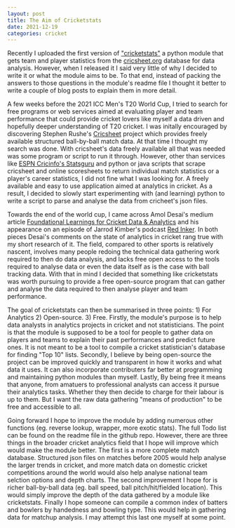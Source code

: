 ```yaml
---
layout: post
title: The Aim of Cricketstats
date: 2021-12-19
categories: cricket
---
```

Recently I uploaded the first version of ["cricketstats"](https://github.com/nsaranga/cricketstats) a python module that gets team and player statistics from the [cricsheet.org](https://cricsheet.org/) database for data analysis. However, when I released it I said very little of why I decided to write it or what the module aims to be. To that end, instead of packing the answers to those questions in the module's readme file I thought it better to write a couple of blog posts to explain them in more detail.

A few weeks before the 2021 ICC Men's T20 World Cup, I tried to search for free programs or web services aimed at evaluating player and team performance that could provide cricket lovers like myself a data driven and hopefully deeper understanding of T20 cricket. I was initally encouraged by discovering Stephen Rushe's [Cricsheet](https://cricsheet.org/) project which provides freely available structured ball-by-ball match data. At that time I thought my search was done. With cricsheet's data freely available all that was needed was some program or script to run it through. However, other than services like [ESPN Cricinfo's Statsguru](https://stats.espncricinfo.com/ci/engine/stats/index.html) and python or java scripts that scrape cricsheet and online scoresheets to return individual match statistics or a player's career statistics, I did not fine what I was looking for. A freely available and easy to use application aimed at analytics in cricket. As a result, I decided to slowly start experimenting with (and learning) python to write a script to parse and analyse the data from cricheet's json files.

Towards the end of the world cup, I came across Amol Desai's medium article [Foundational Learnings for Cricket Data & Analytics](https://medium.com/boundary-line/foundational-learnings-for-cricket-data-analytics-ff19a06f76d2) and his appearance on an episode of Jarrod Kimber's podcast [Red Inker](https://podcasts.google.com/feed/aHR0cHM6Ly9hbmNob3IuZm0vcy8xNzc1NWJlMC9wb2RjYXN0L3Jzcw/episode/YzViMzMyNTgtZDYwZi00ZmRhLWI2ZWItYjZlMjFmYzQ3ZGQx?sa=X&ved=0CAUQkfYCahgKEwjIoq7vou_0AhUAAAAAHQAAAAAQvgE). In both pieces Desai's comments on the state of analytics in cricket rang true with my short research of it. The field, compared to other sports is relatively nascent, involves many people redoing the technical data gathering work required to then do data analysis, and lacks free open access to the tools required to analyse data or even the data itself as is the case with ball tracking data. With that in mind I decided that something like cricketstats was worth pursuing to provide a free open-source program that can gather and analyse the data required to then analyse player and team performance.

The goal of cricketstats can then be summarised in three points: 1) For Analytics 2) Open-source. 3) Free. Firstly, the module's purpose is to help data analysts in analytics projects in cricket and not statisticians. The point is that the module is supposed to be a tool for people to gather data on players and teams to explain their past performances and predict future ones. It is not meant to be a tool to compile a cricket statistician's database for finding "Top 10" lists. Secondly, I believe by being open-source the project can be improved quickly and transparent in how it works and what data it uses. It can also incorporate contributers far better at programming and maintaining python modules than myself. Lastly, By being free it means that anyone, from amatuers to professional analysts can access it pursue their analytics tasks. Whether they then decide to charge for their labour is up to them. But I want the raw data gathering "means of production" to be free and accessible to all.

Going forward I hope to improve the module by adding numerous other functions (eg. reverse lookup, wrapper, more exotic stats). The full Todo list can be found on the readme file in the github repo. However, there are three things in the broader cricket analytics field that I hope will improve which would make the module better. The first is a more complete match database. Structured json files on matches before 2005 would help analyse the larger trends in cricket, and more match data on domestic cricket competitions around the world would also help analyse national team selction options and depth charts. The second improvement I hope for is richer ball-by-ball data (eg. ball speed, ball pitch/hit/fielded location). This would simply improve the depth of the data gathered by a module like cricketstats. Finally I hope someone can compile a common index of batters and bowlers by handedness and bowling type. This would help in gathering data for matchup analysis. I may attempt this last one myself at some point.